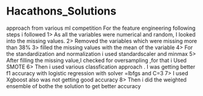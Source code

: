 # Hacathons_Solutions
approach from various ml competition
For the feature engineering following steps i followed
1> As all the variables were numerical and random, I looked into the missing values. 
2> Removed the variables which were missing more than 38%
3> filled the missing values with the mean of the variable
4> For the standardization and normalization i used standardscaler and minmax
5> After filling the missing value,I checked for oversampling ,for that i Used SMOTE
6> Then i used various classfication approach . I was getting better f1 accuracy with logistic regression with solver =lbfgs and C=3
7> I used Xgboost also was not getting good accuracy
8> Then i did the weighted ensemble of bothe the solution to get better accuracy
